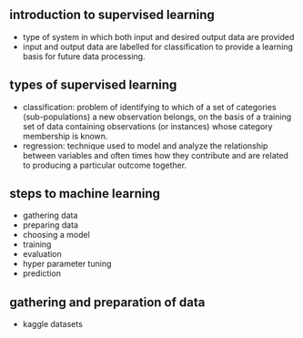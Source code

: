## introduction to supervised learning

* type of system in which both input and desired output data are provided
* input and output data are labelled for classification to provide a learning basis for future data processing.

## types of supervised learning

* classification: problem of identifying to which of a set of categories (sub-populations) a new observation belongs, on the basis of a training set of data containing observations (or instances) whose category membership is known.
* regression: technique used to model and analyze the relationship between variables and often times how they contribute and are related to producing a particular outcome together.

## steps to machine learning

* gathering data
* preparing data
* choosing a model
* training
* evaluation
* hyper parameter tuning
* prediction

## gathering and preparation of data
* kaggle datasets